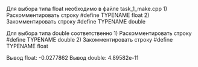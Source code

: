 Для выбора типа float необходимо в файле task_1_make.cpp
    1) Раскомментировать строку #define TYPENAME float
    2) Закомментировать строку #define TYPENAME double


Для выбора типа double соответственно
    1) Раскомментировать строку #define TYPENAME double
    2) Закомментировать строку #define TYPENAME float


Вывод float: -0.0277862
Вывод double: 4.89582e-11
